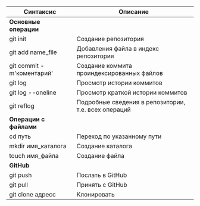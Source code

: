 |Синтаксис|Описание|
|--|--|
|**Основные операции**|
|git init|Создание репозитория|
|git add name_file|Добавления файла в индекс репозитория|
|git commit -m'коментарий'|Создание коммита проиндексированных файлов |
|git log|Просмотр истории коммитов
|git log --oneline|Просмотр краткой истории коммитов|
|git reflog|Подробные сведения в репозитории, т.е. всех операций|
|**Операции с файлами**|
|cd путь|Переход по указанному пути|
|mkdir имя_каталога| Создание каталога|
|touch имя_файла|Создание файла|
|**GitHub**|
|git push|Послать в GitHub|
|git pull|Принять с GitHub|
|git clone адресс|Клонировать|

